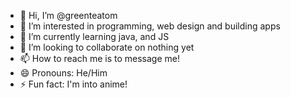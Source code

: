 - 👋 Hi, I’m @greenteatom
- 👀 I’m interested in programming, web design and building apps
- 🌱 I’m currently learning java, and JS
- 💞️ I’m looking to collaborate on nothing yet
- 📫 How to reach me is to message me!
- 😄 Pronouns: He/Him
- ⚡ Fun fact: I'm into anime!

<!---
greenteatom/greenteatom is a ✨ special ✨ repository because its `README.md` (this file) appears on your GitHub profile.
You can click the Preview link to take a look at your changes.
--->
